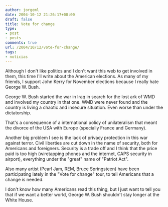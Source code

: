 ```yaml
---
author: jorgeml
date: 2004-10-12 21:26:17+00:00
draft: false
title: Vote for change
type: 
- post
- posts
comments: true
url: /2004/10/12/vote-for-change/
tags:
- noticias
---
```


Although I don't like politics and I don't want this web to get involved in them, this time I'll write about the American elections. As many of my friends, I support John Kerry for November elections because I really hate George W. Bush.

George W. Bush started the war in Iraq in search for the lost ark of WMD and involved my country in that one. WMD were never found and the country is living a chaotic and insecure situation. Even worse than under the dictatorship.

That's a consequence of a international policy of unilateralism that meant the divorce of the USA with Europe (specially France and Germany).

Another big problem I see is the lack of privacy protection in this war against terror. Civil liberties are cut down in the name of security, both for Americans and foreigners. Security is a trade off and I think that the price paid is too high (wiretapping phones and the internet, CAPS security in airport), everything under the "great" name of "Patriot Act".

Also many artist (Pearl Jam, REM, Bruce Springsteen) have been participating lately in the "Vote for change" tour, to tell Americans that a change is needed.

I don't know how many Americans read this thing, but I just want to tell you that if we want a better world, George W. Bush shouldn't stay longer at the White House.
